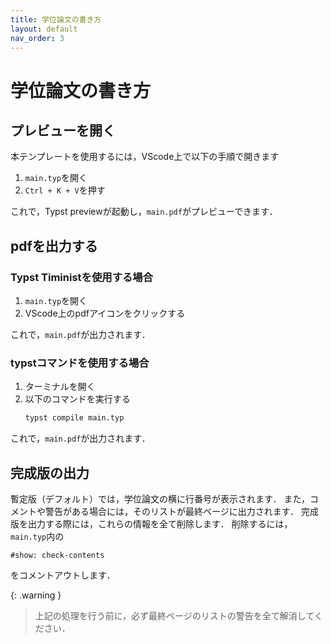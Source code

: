 ```yaml
---
title: 学位論文の書き方
layout: default
nav_order: 3
---
```


# 学位論文の書き方

## プレビューを開く

本テンプレートを使用するには，VScode上で以下の手順で開きます

1. `main.typ`を開く
1. `Ctrl + K + V`を押す

これで，Typst previewが起動し，`main.pdf`がプレビューできます．

## pdfを出力する

### Typst Tiministを使用する場合

1. `main.typ`を開く
1. VScode上のpdfアイコンをクリックする

これで，`main.pdf`が出力されます．

### typstコマンドを使用する場合

1. ターミナルを開く
1. 以下のコマンドを実行する
    ```bash
    typst compile main.typ
    ```

これで，`main.pdf`が出力されます．

## 完成版の出力

暫定版（デフォルト）では，学位論文の横に行番号が表示されます．
また，コメントや警告がある場合には，そのリストが最終ページに出力されます．
完成版を出力する際には，これらの情報を全て削除します．
削除するには，`main.typ`内の
```typst
#show: check-contents
```
をコメントアウトします．


{: .warning }
> 上記の処理を行う前に，必ず最終ページのリストの警告を全て解消してください．
